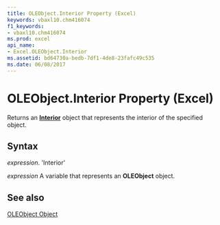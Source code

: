 ```yaml
---
title: OLEObject.Interior Property (Excel)
keywords: vbaxl10.chm416074
f1_keywords:
- vbaxl10.chm416074
ms.prod: excel
api_name:
- Excel.OLEObject.Interior
ms.assetid: bd64730a-bedb-7df1-4de8-23fafc49c535
ms.date: 06/08/2017
---
```



# OLEObject.Interior Property (Excel)

Returns an  **[Interior](Excel.Interior(objec).md)** object that represents the interior of the specified object.


## Syntax

 _expression_. 'Interior'

 _expression_ A variable that represents an **OLEObject** object.


## See also


[OLEObject Object](Excel.OLEObject.md)

